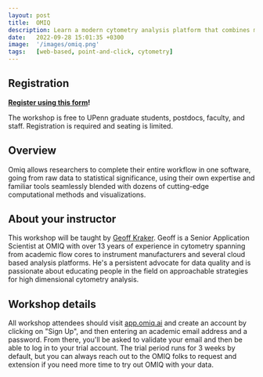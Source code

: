 ```yaml
---
layout: post
title:  OMIQ
description: Learn a modern cytometry analysis platform that combines machine learning and analytical pipelines with classical manual analysis.
date:   2022-09-28 15:01:35 +0300
image:  '/images/omiq.png'
tags:   [web-based, point-and-click, cytometry]
---
```


## Registration

**[Register using this form](https://forms.gle/ysSGNCCXYTC9VWgW6)!**

The workshop is free to UPenn graduate students, postdocs, faculty, and staff.  Registration is required and seating is limited.

## Overview

Omiq allows researchers to complete their entire workflow in one software, going from raw data to statistical significance, using their own expertise and familiar tools seamlessly blended with dozens of cutting-edge computational methods and visualizations.

## About your instructor

This workshop will be taught by [Geoff Kraker](https://www.linkedin.com/in/geoff-kraker-6018b830). Geoff is a Senior Application Scientist at OMIQ with over 13 years of experience in cytometry spanning from academic flow cores to instrument manufacturers and several cloud based analysis platforms. He's a persistent advocate for data quality and is passionate about educating people in the field on approachable strategies for high dimensional cytometry analysis.

## Workshop details

All workshop attendees should visit [app.omiq.ai](app.omiq.a) and create an account by clicking on "Sign Up", and then entering an academic email address and a password. From there, you'll be asked to validate your email and then be able to log in to your trial account. The trial period runs for 3 weeks by default, but you can always reach out to the OMIQ folks to request and extension if you need more time to try out OMIQ with your data.
